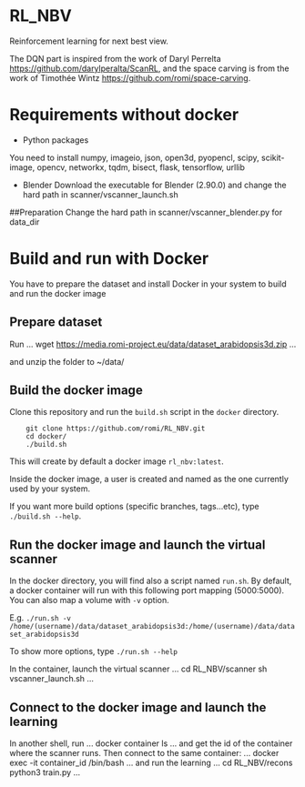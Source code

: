 # RL_NBV
Reinforcement learning for next best view.

The DQN part is inspired from the work of Daryl Perrelta https://github.com/darylperalta/ScanRL, and the space carving is from the work of Timothée Wintz https://github.com/romi/space-carving.

# Requirements without docker

* Python packages

You need to install numpy, imageio, json, open3d, pyopencl, scipy, scikit-image, opencv, networkx, tqdm, bisect, flask, tensorflow, urllib

* Blender
Download the executable for Blender (2.90.0) and change the hard path in scanner/vscanner_launch.sh

##Preparation
Change the hard path in scanner/vscanner_blender.py for data_dir

# Build and run with Docker

You have to prepare the dataset and install Docker in your system to build and run the docker image

## Prepare dataset

Run 
...
wget https://media.romi-project.eu/data/dataset_arabidopsis3d.zip
...

and unzip the folder to ~/data/

## Build the docker image
Clone this repository and run the `build.sh` script in the `docker` directory.

```
    git clone https://github.com/romi/RL_NBV.git
    cd docker/
    ./build.sh
```
This will create by default a docker image `rl_nbv:latest`.

Inside the docker image, a user is created and named as the one currently used by your system.

If you want more build options (specific branches, tags...etc), type `./build.sh --help`.

## Run the docker image and launch the virtual scanner
In the docker directory, you will find also a script named `run.sh`.
By default, a docker container will run with this following port mapping (5000:5000). You can also map a volume with `-v` option.

E.g. `./run.sh -v /home/(username)/data/dataset_arabidopsis3d:/home/(username)/data/dataset_arabidopsis3d`

To show more options, type `./run.sh --help`

In the container, launch the virtual scanner
...
   cd RL_NBV/scanner
   sh vscanner_launch.sh
...

## Connect to the docker image and launch the learning

In another shell, run
...
docker container ls 
...
and get the id of the container where the scanner runs.
Then connect to the same container:
...
docker exec -it container_id /bin/bash
...
and run the learning
...
cd RL_NBV/recons
python3 train.py
...
